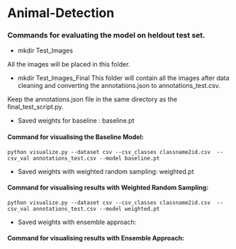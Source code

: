 # Animal-Detection

### Commands for evaluating the model on heldout test set.

- mkdir Test_Images

All the images will be placed in this folder.
- mkdir Test_Images_Final 
This folder will contain all the images after data cleaning and converting the annotations.json to annotations_test.csv.

Keep the annotations.json file in the same directory as the final_test_script.py.


- Saved weights for baseline : baseline.pt

#### Command for visualising the Baseline Model: 
```
python visualize.py --dataset csv --csv_classes classname2id.csv  --csv_val annotations_test.csv --model baseline.pt
```

- Saved weights with weighted random sampling: weighted.pt

#### Command for visualising results with Weighted Random Sampling: 
```
python visualize.py --dataset csv --csv_classes classname2id.csv  --csv_val annotations_test.csv --model weighted.pt
```

- Saved weights with ensemble approach: 

#### Command for visualising results with Ensemble Approach:






